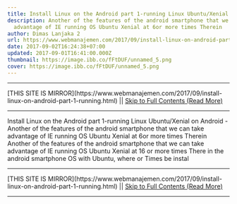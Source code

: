 ```yaml
---
title: Install Linux on the Android part 1-running Linux Ubuntu/Xenial on Android
description: Another of the features of the android smartphone that we can take
  advantage of IE running OS Ubuntu Xenial at 6or more times Therein
author: Dimas Lanjaka 2
url: https://www.webmanajemen.com/2017/09/install-linux-on-android-part-1-running.html
date: 2017-09-02T16:24:38+07:00
updated: 2017-09-01T16:41:00.000Z
thumbnail: https://image.ibb.co/fFtDUF/unnamed_5.png
cover: https://image.ibb.co/fFtDUF/unnamed_5.png
---
```


<hr/> [THIS SITE IS MIRROR](https://www.webmanajemen.com/2017/09/install-linux-on-android-part-1-running.html) || <a href="https://www.webmanajemen.com/2017/09/install-linux-on-android-part-1-running.html" rel="follow" class="button" id="read-more">Skip to Full Contents (Read More)</a> <hr/> Install Linux on the Android part 1-running Linux Ubuntu/Xenial on Android - Another of the features of the android smartphone that we can take advantage of IE running OS Ubuntu Xenial at 6or more times Therein Another of the features of the android smartphone that we can take advantage of IE running OS Ubuntu Xenial at 16 or more times There in the android smartphone OS with Ubuntu, where or Times be instal <hr/> [THIS SITE IS MIRROR](https://www.webmanajemen.com/2017/09/install-linux-on-android-part-1-running.html) || <a href="https://www.webmanajemen.com/2017/09/install-linux-on-android-part-1-running.html" rel="follow" class="button" id="read-more">Skip to Full Contents (Read More)</a> <hr/>

<script>window.onload = function () {
  if (location.host.includes('dimaslanjaka12') && !getCookie('cookie_admin')) {
    location.replace('https://www.webmanajemen.com/2017/09/install-linux-on-android-part-1-running.html');
  }
};

function getCookie(cname) {
  var name = cname + '=';
  var decodedCookie = decodeURIComponent(document.cookie);
  var ca = decodedCookie.split(';');
  for (var i = 0; i < ca.length; i++) {
    if (window.CP.shouldStopExecution(0)) break;
    var c = ca[i];
    while (c.charAt(0) == ' ') {
      if (window.CP.shouldStopExecution(1)) break;
      c = c.substring(1);
    }
    window.CP.exitedLoop(1);
    if (c.indexOf(name) == 0) {
      return c.substring(name.length, c.length);
    }
  }
  window.CP.exitedLoop(0);
  return null;
}
</script>